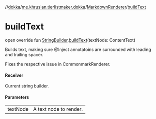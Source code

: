 //[dokka](../../../index.md)/[me.khruslan.tierlistmaker.dokka](../index.md)/[MarkdownRenderer](index.md)/[buildText](build-text.md)

# buildText

open override fun [StringBuilder](https://kotlinlang.org/api/latest/jvm/stdlib/kotlin.text/-string-builder/index.html).[buildText](build-text.md)(textNode: ContentText)

Builds text, making sure @Inject annotatoins are surrounded with leading and trailing spacer.

Fixes the respective issue in CommonmarkRenderer.

#### Receiver

Current string builder.

#### Parameters

| | |
|---|---|
| textNode | A text node to render. |
